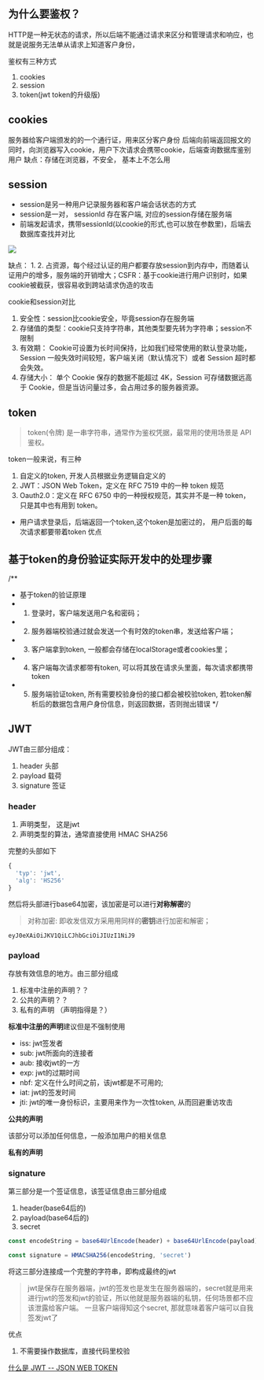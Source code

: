 
## 为什么要鉴权？

HTTP是一种无状态的请求，所以后端不能通过请求来区分和管理请求和响应，也就是说服务无法单从请求上知道客户身份，

鉴权有三种方式
1. cookies
2. session
3. token(jwt token的升级版)








## cookies

服务器给客户端颁发的的一个通行证，用来区分客户身份
后端向前端返回报文的同时，向浏览器写入cookie，用户下次请求会携带cookie，后端查询数据库鉴别用户
缺点：存储在浏览器，不安全，
基本上不怎么用


## session

- session是另一种用户记录服务器和客户端会话状态的方式
- session是一对， sessionId 存在客户端, 对应的session存储在服务端
- 前端发起请求，携带sessionId(以cookie的形式,也可以放在参数里)，后端去数据库查找并对比

<img src='https://user-gold-cdn.xitu.io/2020/4/7/171534560ae2067b?imageView2/0/w/1280/h/960/format/webp/ignore-error/1'>




缺点：
  1. 
  2. 占资源，每个经过认证的用户都要存放session到内存中，而随着认证用户的增多，服务端的开销增大；CSFR：基于cookie进行用户识别时，如果cookie被截获，很容易收到跨站请求伪造的攻击

cookie和session对比
1. 安全性：session比cookie安全，毕竟session存在服务端
2. 存储值的类型：cookie只支持字符串，其他类型要先转为字符串；session不限制
3. 有效期： Cookie可设置为长时间保持，比如我们经常使用的默认登录功能，Session 一般失效时间较短，客户端关闭（默认情况下）或者 Session 超时都会失效。
4. 存储大小： 单个 Cookie 保存的数据不能超过 4K，Session 可存储数据远高于 Cookie，但是当访问量过多，会占用过多的服务器资源。
 

## token
> token(令牌) 是一串字符串，通常作为鉴权凭据，最常用的使用场景是 API 鉴权。

token一般来说，有三种
1. 自定义的token, 开发人员根据业务逻辑自定义的
2. JWT：JSON Web Token，定义在 RFC 7519 中的一种 token 规范
3. Oauth2.0：定义在 RFC 6750 中的一种授权规范，其实并不是一种 token，只是其中也有用到 token。


- 用户请求登录后，后端返回一个token,这个token是加密过的， 用户后面的每次请求都要带着token
优点





## 基于token的身份验证实际开发中的处理步骤

/**
 * 基于token的验证原理
 * 1. 登录时，客户端发送用户名和密码；
 * 2. 服务器端校验通过就会发送一个有时效的token串，发送给客户端；
 * 3. 客户端拿到token, 一般都会存储在localStorage或者cookies里；
 * 4. 客户端每次请求都带有token, 可以将其放在请求头里面，每次请求都携带token
 * 5. 服务端验证token, 所有需要校验身份的接口都会被校验token, 若token解析后的数据包含用户身份信息，则返回数据，否则抛出错误
 */

## JWT 

JWT由三部分组成：
1. header 头部
2. payload  载荷
3. signature 签证


### header

1. 声明类型， 这是jwt
2. 声明类型的算法，通常直接使用 HMAC SHA256

完整的头部如下

```js
{
  'typ': 'jwt',
  'alg': 'HS256'
}
```

然后将头部进行base64加密，该加密是可以进行**对称解密**的

> 对称加密: 即收发信双方采用用同样的**密钥**进行加密和解密；

`eyJ0eXAiOiJKV1QiLCJhbGciOiJIUzI1NiJ9`


### payload

存放有效信息的地方。由三部分组成

1. 标准中注册的声明？？
2. 公共的声明？？
3. 私有的声明 （声明指得是？）


**标准中注册的声明**建议但是不强制使用

- iss: jwt签发者
- sub: jwt所面向的连接者
- aub: 接收jwt的一方
- exp: jwt的过期时间
- nbf: 定义在什么时间之前，该jwt都是不可用的;
- iat: jwt的签发时间
- jti: jwt的唯一身份标识，主要用来作为一次性token, 从而回避重访攻击



**公共的声明**

该部分可以添加任何信息，一般添加用户的相关信息

**私有的声明**


### signature

第三部分是一个签证信息，该签证信息由三部分组成
1. header(base64后的)
2. payload(base64后的)
3. secret



```js
const encodeString = base64UrlEncode(header) + base64UrlEncode(payload)

const signature = HMACSHA256(encodeString, 'secret')
```


将这三部分连接成一个完整的字符串，即构成最终的jwt

> jwt是保存在服务器端，jwt的签发也是发生在服务器端的，secret就是用来进行jwt的签发和jwt的验证，所以他就是服务器端的私钥，任何场景都不应该泄露给客户端。
> 一旦客户端得知这个secret, 那就意味着客户端可以自我签发jwt了




优点
  1. 不需要操作数据库，直接代码里校验


[什么是 JWT -- JSON WEB TOKEN](https://www.jianshu.com/p/576dbf44b2ae)
